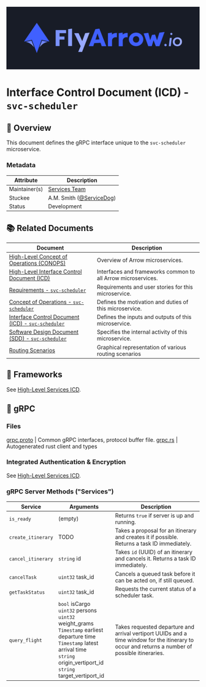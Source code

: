 ![Arrow Banner](https://github.com/Arrow-air/tf-github/raw/main/src/templates/doc-banner-services.png)

# Interface Control Document (ICD) - `svc-scheduler`

## :telescope: Overview

This document defines the gRPC interface unique to the `svc-scheduler` microservice.

### Metadata

| Attribute     | Description                                                       |
| ------------- |-------------------------------------------------------------------|
| Maintainer(s) | [Services Team](https://github.com/orgs/Arrow-air/teams/services) |
| Stuckee       | A.M. Smith ([@ServiceDog](https://github.com/servicedog))         |
| Status        | Development                                                       |

## :books: Related Documents

Document | Description
--- | ---
[High-Level Concept of Operations (CONOPS)](https://github.com/Arrow-air/se-services/blob/develop/docs/conops.md) | Overview of Arrow microservices.
[High-Level Interface Control Document (ICD)](https://github.com/Arrow-air/se-services/blob/develop/docs/icd.md)  | Interfaces and frameworks common to all Arrow microservices.
[Requirements - `svc-scheduler`](https://nocodb.arrowair.com/dashboard/#/nc/view/bdffd78a-75bf-40b0-a45d-948cbee2241c) | Requirements and user stories for this microservice.
[Concept of Operations - `svc-scheduler`](./conops.md) | Defines the motivation and duties of this microservice.
[Interface Control Document (ICD) - `svc-scheduler`](./icd.md) | Defines the inputs and outputs of this microservice.
[Software Design Document (SDD) - `svc-scheduler`](./sdd.md) | Specifies the internal activity of this microservice.
[Routing Scenarios](https://docs.google.com/presentation/d/1Nt91KVIczhxngurfyeIJtG8J0m_38jGU1Cnqm1_BfPc/edit#slide=id.g1454d6dfbcf_0_731) | Graphical representation of various routing scenarios

## :hammer: Frameworks

See [High-Level Services ICD](https://github.com/Arrow-air/se-services/blob/develop/docs/icd.md).

## :speech_balloon: gRPC

### Files

[grpc.proto](../proto/grpc.proto) | Common gRPC interfaces, protocol buffer file.
[grpc.rs](../client-grpc/src/grpc.rs) | Autogenerated rust client and types

### Integrated Authentication & Encryption

See [High-Level Services ICD](https://github.com/Arrow-air/se-services/blob/develop/docs/icd.md).

### gRPC Server Methods ("Services")

| Service | Arguments | Description |
| --- | --- | --- |
| `is_ready` | (empty) | Returns `true` if server is up and running. |
| `create_itinerary` | TODO | Takes a proposal for an itinerary and creates it if possible. Returns a task ID immediately. |
| `cancel_itinerary` | `string` id | Takes `id` (UUID) of an itinerary and cancels it. Returns a task ID immediately. |
| `cancelTask` |  `uint32` task_id | Cancels a queued task before it can be acted on, if still queued. |
| `getTaskStatus` | `uint32` task_id | Requests the current status of a scheduler task. |
| `query_flight` | `bool` isCargo<br/>`uint32` persons<br/>`uint32` weight_grams<br/>`Timestamp` earliest departure time<br/>`Timestamp` latest arrival time<br/>`string` origin_vertiport_id<br/>`string` target_vertiport_id<br/> | Takes requested departure and arrival vertiport UUIDs and a time window for the itinerary to occur and returns a number of possible itineraries. |
